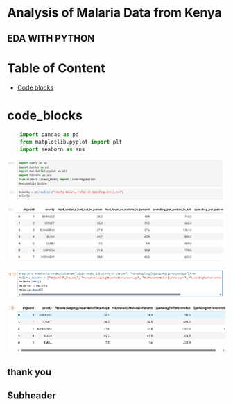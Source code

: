 # Analysis of Malaria Data from Kenya
## EDA WITH PYTHON

# Table of Content
- [Code blocks](#code_blocks)

# code_blocks
```python
    import pandas as pd
    from matplotlib.pyplot import plt
    import seaborn as sns
```
![image-two](assets/images/malaria1.png)

![image-two](assets/images/malaria2.png)

![image-two](assets/images/malaria3.png)

![image-two](assets/images/malaria4.png)

## thank you

## Subheader
